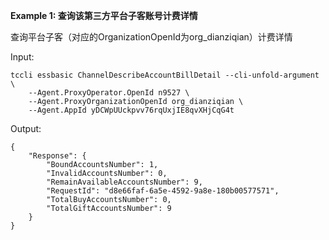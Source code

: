 **Example 1: 查询该第三方平台子客账号计费详情**

查询平台子客（对应的OrganizationOpenId为org_dianziqian）计费详情

Input: 

```
tccli essbasic ChannelDescribeAccountBillDetail --cli-unfold-argument  \
    --Agent.ProxyOperator.OpenId n9527 \
    --Agent.ProxyOrganizationOpenId org_dianziqian \
    --Agent.AppId yDCWpUUckpvv76rqUxjIE8qvXHjCqG4t
```

Output: 
```
{
    "Response": {
        "BoundAccountsNumber": 1,
        "InvalidAccountsNumber": 0,
        "RemainAvailableAccountsNumber": 9,
        "RequestId": "d8e66faf-6a5e-4592-9a8e-180b00577571",
        "TotalBuyAccountsNumber": 0,
        "TotalGiftAccountsNumber": 9
    }
}
```

